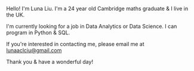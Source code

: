 Hello! I'm Luna Liu. I'm a 24 year old Cambridge maths graduate & I live in the UK.

I'm currently looking for a job in Data Analytics or Data Science.
I can program in Python & SQL.

If you're interested in contacting me, please email me at lunaaclciu@gmail.com

Thank you & have a wonderful day!

